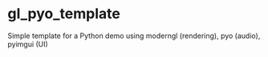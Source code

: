 # gl_pyo_template
Simple template for a Python demo using moderngl (rendering), pyo (audio), pyimgui (UI)
